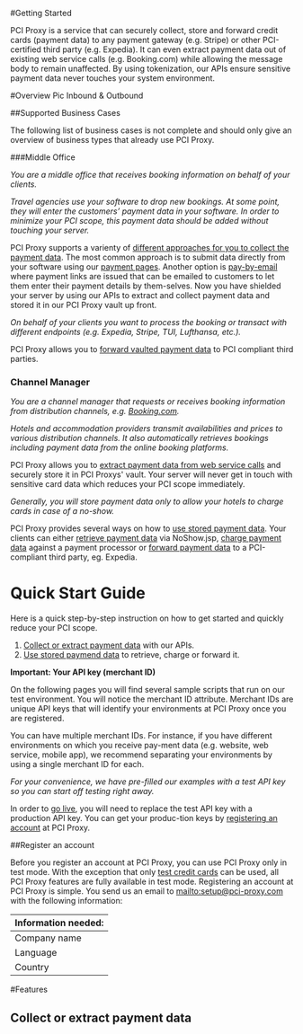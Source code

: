 #Getting Started


PCI Proxy is a service that can securely collect, store and forward credit cards (payment data) to any payment gateway (e.g. Stripe) or other PCI-certified third party (e.g. Expedia). It can even extract payment data out of existing web service calls (e.g. Booking.com) while allowing the message body to remain unaffected. By using tokenization, our APIs ensure sensitive payment data never touches your system environment.

#Overview
Pic Inbound & Outbound

##Supported Business Cases

The following list of business cases is not complete and should only give an overview of business types that already use PCI Proxy. 

###Middle Office

_You are a middle office that receives booking information on behalf of your clients._

_Travel agencies use your software to drop new bookings. At some point, they will enter the customers’ payment data in your software. In order to minimize your PCI scope, this payment data should be added without touching your server._

PCI Proxy supports a varienty of [different approaches for you to collect the payment data](#collect). The most common approach is to submit data directly from your software using our [payment pages](#paymentpages). Another option is [pay-by-email](#paybyemail) where payment links are issued that can be emailed to customers to let them enter their payment details by them-selves. Now you have shielded your server by using our APIs to extract and collect payment data and stored it in our PCI Proxy vault up front. 

_On behalf of your clients you want to process the booking or transact with different endpoints (e.g. Expedia, Stripe, TUI, Lufthansa, etc.)._

PCI Proxy allows you to [forward vaulted payment data](#forward) to PCI compliant third parties.

### Channel Manager

_You are a channel manager that requests or receives booking information from distribution channels, e.g. [Booking.com](http://www.booking.com/)._

_Hotels and accommodation providers transmit availabilities and prices to various distribution channels. It also automatically retrieves bookings including payment data from the online booking platforms._

PCI Proxy allows you to [extract payment data from web service calls](#extract) and securely store it in PCI Proxys' vault. Your server will never get in touch with sensitive card data which reduces your PCI scope immediately.  

_Generally, you will store payment data only to allow your hotels to charge cards in case of a no-show._

PCI Proxy provides several ways on how to [use stored payment data](#use). Your clients can either [retrieve payment data](#retrieve) via NoShow.jsp, [charge payment data](#charge) against a payment processor or [forward payment data](#forward) to a PCI-compliant third party, eg. Expedia.


# Quick Start Guide

Here is a quick step-by-step instruction on how to get started and quickly reduce your PCI scope.

1.	[Collect or extract payment data](#collect-extract) with our APIs.
2.	[Use stored paymend data](#use) to retrieve, charge or forward it.

**Important: Your API key (merchant ID)**

On the following pages you will find several sample scripts that run on our test environment. You will notice the merchant ID attribute. Merchant IDs are unique API keys that will identify your environments at PCI Proxy once you are registered.

You can have multiple merchant IDs. For instance, if you have different environments on which you receive pay-ment data (e.g. website, web service, mobile app), we recommend separating your environments by using a single merchant ID for each.

_For your convenience, we have pre-filled our examples with a test API key so you can start off testing right away._

In order to [go live](#live), you will need to replace the test API key with a production API key. You can get your produc-tion keys by [registering an account](#register) at PCI Proxy.

<a name="register">##Register an account</a>

Before you register an account at PCI Proxy, you can use PCI Proxy only in test mode. With the exception that only [test credit cards](https://www.datatrans.ch/showcase/test-cc-numbers) can be used, all PCI Proxy features are fully available in test mode.
Registering an account at PCI Proxy is simple. You send us an email to <mailto:setup@pci-proxy.com> with the following information:

| Information needed:        | 
| ------------- |
| Company name      |
| Language      |
| Country |

#Features
## Collect or extract payment data
